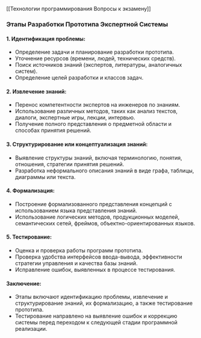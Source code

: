 [[Технологии программирования Вопросы к экзамену]]

### Этапы Разработки Прототипа Экспертной Системы

#### 1. Идентификация проблемы:

- Определение задачи и планирование разработки прототипа.
- Уточнение ресурсов (времени, людей, технических средств).
- Поиск источников знаний (экспертов, литературы, аналогичных систем).
- Определение целей разработки и классов задач.

#### 2. Извлечение знаний:
- Перенос компетентности экспертов на инженеров по знаниям.
- Использование различных методов, таких как анализ текстов, диалоги, экспертные игры, лекции, интервью.
- Получение полного представления о предметной области и способах принятия решений.

#### 3. Структурирование или концептуализация знаний:
- Выявление структуры знаний, включая терминологию, понятия, отношения, стратегии принятия решений.
- Разработка неформального описания знаний в виде графа, таблицы, диаграммы или текста.

#### 4. Формализация:
- Построение формализованного представления концепций с использованием языка представления знаний.
- Использование логических методов, продукционных моделей, семантических сетей, фреймов, объектно-ориентированных языков.

#### 5. Тестирование:
- Оценка и проверка работы программ прототипа.
- Проверка удобства интерфейсов ввода-вывода, эффективности стратегии управления и качества базы знаний.
- Исправление ошибок, выявленных в процессе тестирования.

#### Заключение:
- Этапы включают идентификацию проблемы, извлечение и структурирование знаний, их формализацию, а также тестирование прототипа.
- Тестирование направлено на выявление ошибок и коррекцию системы перед переходом к следующей стадии программной реализации.